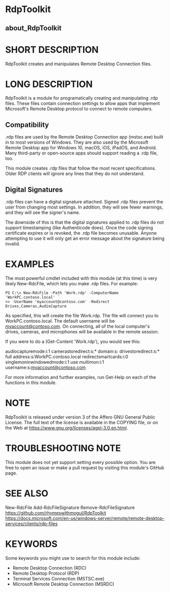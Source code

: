 # RdpToolkit
## about_RdpToolkit

# SHORT DESCRIPTION
RdpToolkit creates and manipulates Remote Desktop Connection files.

# LONG DESCRIPTION
RdpToolkit is a module for programatically creating and manipulating .rdp files.  These files contain connection settings to allow apps that implement Microsoft's Remote Desktop protocol to connect to remote computers.

## Compatibility
.rdp files are used by the Remote Desktop Connection app (mstsc.exe) built in to most versions of Windows. They are also used by the Microsoft Remote Desktop app for Windows 10, macOS, iOS, iPadOS, and Android. Many third-party or open-source apps should support reading a .rdp file, too.

This module creates .rdp files that follow the most recent specifications.  Older RDP clients will ignore any lines that they do not understand.

## Digital Signatures
.rdp files can have a digital signature attached.  Signed .rdp files prevent the user from changing most settings.  In addition, they will see fewer warnings, and they will see the signer's name.

The downside of this is that the digital signatures applied to .rdp files do not support timestamping (like Authenticode does).  Once the code signing certificate expires or is revoked, the .rdp file becomes unusable.  Anyone attempting to use it will only get an error message about the signature being invalid.

# EXAMPLES
The most powerful cmdlet included with this module (at this time) is very likely New-RdcFile, which lets you make .rdp files.  For example:

```
PS C:\> New-RdcFile -Path 'Work.rdp' -ComputerName 'WorkPC.contoso.local' `
>> -UserName 'myaccount@contoso.com' -Redirect Drives,Cameras,AudioCapture
```

As specified, this will create the file Work.rdp.  The file will connect you to WorkPC.contoso.local.  The default username will be myaccount@contoso.com.  On connecting, all of the local computer's drives, cameras, and microphones will be available in the remote session.

If you were to do a (Get-Content 'Work.rdp'), you would see this:

audiocapturemode:i:1
camerastoredirect:s:*
domain:s:
drivestoredirect:s:*
full address:s:WorkPC.contoso.local
redirectsmartcards:i:0
singlemoninwindowedmode:i:1
use multimon:i:1
username:s:myaccount@contoso.com

For more information and further examples, run Get-Help on each of the functions in this module.

# NOTE
RdpToolkit is released under version 3 of the Affero GNU General Public License.  The full text of the license is available in the COPYING file, or on the Web at https://www.gnu.org/licenses/agpl-3.0.en.html.

# TROUBLESHOOTING NOTE
This module does not yet support setting every possible option.  You are free to open an issue or make a pull request by visiting this module's GitHub page.

# SEE ALSO
New-RdcFile
Add-RdcFileSignature
Remove-RdcFileSignature
https://github.com/rhymeswithmogul/RdpToolkit
https://docs.microsoft.com/en-us/windows-server/remote/remote-desktop-services/clients/rdp-files

# KEYWORDS
Some keywords you might use to search for this module include:
- Remote Desktop Connection (RDC)
- Remote Desktop Protocol (RDP)
- Terminal Services Connection (MSTSC.exe)
- Microsoft Remote Desktop Connection (MSRDC)
